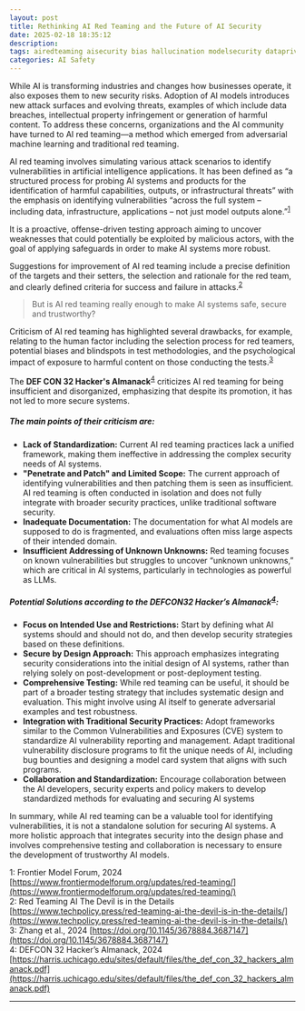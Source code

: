 ```yaml
---
layout: post
title: Rethinking AI Red Teaming and the Future of AI Security
date: 2025-02-18 18:35:12
description: 
tags: airedteaming aisecurity bias hallucination modelsecurity dataprivacy ipprotection
categories: AI Safety
---
```




While AI is transforming industries and changes how businesses operate, it also exposes them to new security risks. Adoption of AI models introduces new attack surfaces and evolving threats, examples of which include data breaches, intellectual property infringement or generation of harmful content. To address these concerns, organizations and the AI community have turned to AI red teaming—a method which emerged from adversarial machine learning and traditional red teaming.

AI red teaming involves simulating various attack scenarios to identify vulnerabilities in artificial intelligence applications. It has been defined as “a structured process for probing AI systems and products for the identification of harmful capabilities, outputs, or infrastructural threats” with the emphasis on identifying vulnerabilities “across the full system – including data, infrastructure, applications – not just model outputs alone.”<sup>[1](#myfootnote1)</sup>

It is a proactive, offense-driven testing approach aiming to uncover weaknesses that could potentially be exploited by malicious actors, with the goal of applying safeguards in order to make AI systems more robust.

Suggestions for improvement of AI red teaming include a precise definition of the targets and their setters, the selection and rationale for the red team, and clearly defined criteria for success and failure in attacks.<sup>[2](#myfootnote2)</sup>

> But is AI red teaming really enough to make AI systems safe, secure and trustworthy?

Criticism of AI red teaming has highlighted several drawbacks, for example, relating to the human factor including the selection process for red teamers, potential biases and blindspots in test methodologies, and the psychological impact of exposure to harmful content on those conducting the tests.<sup>[3](#myfootnote3)</sup>

The **DEF CON 32 Hacker's Almanack**<sup>[4](#myfootnote4)</sup> criticizes AI red teaming for being insufficient and disorganized, emphasizing that despite its promotion, it has not led to more secure systems.
##### The main points of their criticism are:
- **Lack of Standardization:** 
Current AI red teaming practices lack a unified framework, making them ineffective in addressing the complex security needs of AI systems.
- **"Penetrate and Patch" and Limited Scope:** 
The current approach of identifying vulnerabilities and then patching them is seen as insufficient. AI red teaming is often conducted in isolation and does not fully integrate with broader security practices, unlike traditional software security.
- **Inadequate Documentation:** 
The documentation for what AI models are supposed to do is fragmented, and evaluations often miss large aspects of their intended domain.
- **Insufficient Addressing of Unknown Unknowns:** 
Red teaming focuses on known vulnerabilities but struggles to uncover “unknown unknowns,” which are critical in AI systems, particularly in technologies as powerful as LLMs.

##### Potential Solutions according to the DEFCON32 Hacker’s Almanack<sup>[4](#myfootnote4)</sup>:
- **Focus on Intended Use and Restrictions:** 
Start by defining what AI systems should and should not do, and then develop security strategies based on these definitions.
- **Secure by Design Approach:** 
This approach emphasizes integrating security considerations into the initial design of AI systems, rather than relying solely on post-development or post-deployment testing.
- **Comprehensive Testing:** 
While red teaming can be useful, it should be part of a broader testing strategy that includes systematic design and evaluation. This might involve using AI itself to generate adversarial examples and test robustness.
- **Integration with Traditional Security Practices:** 
Adopt frameworks similar to the Common Vulnerabilities and Exposures (CVE) system to standardize AI vulnerability reporting and management. Adapt traditional vulnerability disclosure programs to fit the unique needs of AI, including bug bounties and designing a model card system that aligns with such programs.
- **Collaboration and Standardization:** 
Encourage collaboration between the AI developers, security experts and policy makers to develop standardized methods for evaluating and securing AI systems

In summary, while AI red teaming can be a valuable tool for identifying vulnerabilities, it is not a standalone solution for securing AI systems. A more holistic approach that integrates security into the design phase and involves comprehensive testing and collaboration is necessary to ensure the development of trustworthy AI models.

<a name="myfootnote1">1</a>: Frontier Model Forum, 2024 [https://www.frontiermodelforum.org/updates/red-teaming/](https://www.frontiermodelforum.org/updates/red-teaming/)  
<a name="myfootnote2">2</a>: Red Teaming AI The Devil is in the Details [https://www.techpolicy.press/red-teaming-ai-the-devil-is-in-the-details/](https://www.techpolicy.press/red-teaming-ai-the-devil-is-in-the-details/)  
<a name="myfootnote3">3</a>: Zhang et al., 2024 [https://doi.org/10.1145/3678884.3687147](https://doi.org/10.1145/3678884.3687147)  
<a name="myfootnote4">4</a>: DEFCON 32 Hacker’s Almanack, 2024 [https://harris.uchicago.edu/sites/default/files/the_def_con_32_hackers_almanack.pdf](https://harris.uchicago.edu/sites/default/files/the_def_con_32_hackers_almanack.pdf)  

<hr>
